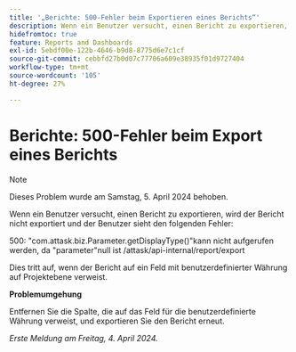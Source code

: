 ```yaml
---
title: '„Berichte: 500-Fehler beim Exportieren eines Berichts“'
description: Wenn ein Benutzer versucht, einen Bericht zu exportieren, wird der Bericht nicht exportiert und dem Benutzer wird ein Fehler angezeigt. Eine Problemumgehung ist verfügbar.
hidefromtoc: true
feature: Reports and Dashboards
exl-id: 5ebdf00e-122b-4646-b9d8-8775d6e7c1cf
source-git-commit: cebbfd27b0d07c77706a609e38935f01d9727404
workflow-type: tm+mt
source-wordcount: '105'
ht-degree: 27%

---
```


# Berichte: 500-Fehler beim Export eines Berichts

>[!NOTE]
>
>Dieses Problem wurde am Samstag, 5. April 2024 behoben.

Wenn ein Benutzer versucht, einen Bericht zu exportieren, wird der Bericht nicht exportiert und der Benutzer sieht den folgenden Fehler:

500: &quot;com.attask.biz.Parameter.getDisplayType()&quot;kann nicht aufgerufen werden, da &quot;parameter&quot;null ist /attask/api-internal/report/export

Dies tritt auf, wenn der Bericht auf ein Feld mit benutzerdefinierter Währung auf Projektebene verweist.

**Problemumgehung**

Entfernen Sie die Spalte, die auf das Feld für die benutzerdefinierte Währung verweist, und exportieren Sie den Bericht erneut.

_Erste Meldung am Freitag, 4. April 2024._

